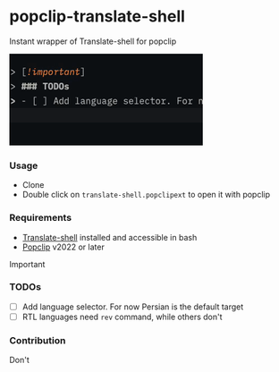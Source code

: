 # popclip-translate-shell
Instant wrapper of Translate-shell for popclip

![demo](./demo.gif)

### Usage
- Clone
- Double click on `translate-shell.popclipext` to open it with popclip

### Requirements
- [Translate-shell](https://github.com/soimort/translate-shell) installed and accessible in bash
- [Popclip](https://www.popclip.app/) v2022 or later

> [!important]
> ### TODOs
> - [ ] Add language selector. For now Persian is the default target
> - [ ] RTL languages need `rev` command, while others don't

### Contribution
Don't
